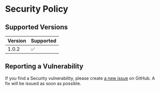 # Security Policy

## Supported Versions

| Version | Supported          |
| ------- | ------------------ |
| 1.0.2   | :white_check_mark: |

## Reporting a Vulnerability

If you find a Security vulnerability, please create [a new issue](https://github.com/TheAcharya/XLKit/issues) on GitHub. A fix will be issued as soon as possible.
